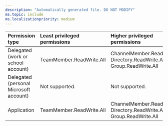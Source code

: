 ```yaml
---
description: "Automatically generated file. DO NOT MODIFY"
ms.topic: include
ms.localizationpriority: medium
---
```


|Permission type|Least privileged permissions|Higher privileged permissions|
|:---|:---|:---|
|Delegated (work or school account)|TeamMember.ReadWrite.All|ChannelMember.ReadWrite.All, Directory.ReadWrite.All, Group.ReadWrite.All|
|Delegated (personal Microsoft account)|Not supported.|Not supported.|
|Application|TeamMember.ReadWrite.All|ChannelMember.ReadWrite.All, Directory.ReadWrite.All, Group.ReadWrite.All|

